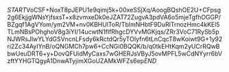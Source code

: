 $START$VoCSF+NoxT8pJEPU1e9qimj5k+00xeSSjXq/AoogBQshOE2U+CFpsg2g6EkjjgWNsYjfsxsT+x8zvmxeDk0eJZAT72ZugvA3pdVA6o5mjeTgfhOGGP/BZgqf1AgVYom/ym2VM+nv0KBHUlToR/TblmNHbtF9DuRlTrnozHmc4kKEl5TLmNBsPOhghoV8g3iYI/14ucwtN1flfRhgcDYVvMGKjqs/ZRr3VoC71RySb5pNJWRsJlwYLYdGSVncnLFsdy6kRctdQr5yTOIyfn6tLnCqcT8wKoiwt9G+1y92ri2Zc34AyIYnB/oQNGMCh7pw6+CcNGi0BQQK/b/q0tkEHtKqm2yUCrRQwBbwUeuDRT6+y+DovQFUidMyCaxs7wGHERJsVByJ5ovMPFL5wCdNYyrr6bVzftYYHGTQgyA1DnwATyjimXGoUZAMkWFZs6ep$END$